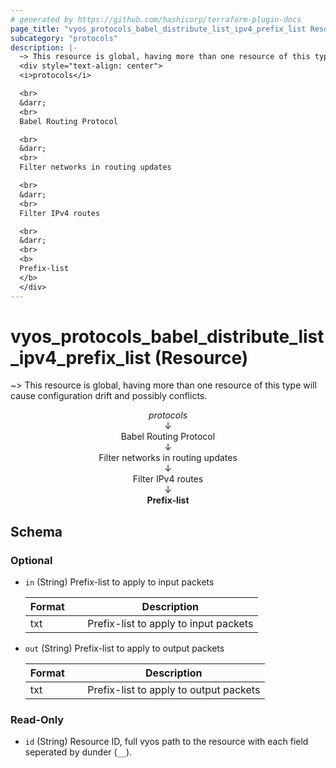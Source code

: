 ```yaml
---
# generated by https://github.com/hashicorp/terraform-plugin-docs
page_title: "vyos_protocols_babel_distribute_list_ipv4_prefix_list Resource - vyos"
subcategory: "protocols"
description: |-
  ~> This resource is global, having more than one resource of this type will cause configuration drift and possibly conflicts.
  <div style="text-align: center">
  <i>protocols</i>

  <br>
  &darr;
  <br>
  Babel Routing Protocol

  <br>
  &darr;
  <br>
  Filter networks in routing updates

  <br>
  &darr;
  <br>
  Filter IPv4 routes

  <br>
  &darr;
  <br>
  <b>
  Prefix-list
  </b>
  </div>
---
```


# vyos_protocols_babel_distribute_list_ipv4_prefix_list (Resource)

~> This resource is global, having more than one resource of this type will cause configuration drift and possibly conflicts.

<div style="text-align: center">
<i>protocols</i>

<br>
&darr;
<br>
Babel Routing Protocol

<br>
&darr;
<br>
Filter networks in routing updates

<br>
&darr;
<br>
Filter IPv4 routes

<br>
&darr;
<br>
<b>
Prefix-list
</b>
</div>



<!-- schema generated by tfplugindocs -->
## Schema

### Optional

- `in` (String) Prefix-list to apply to input packets

    |  Format &emsp; | Description  |
    |----------|---------------|
    |  txt  &emsp; |  Prefix-list to apply to input packets  |
- `out` (String) Prefix-list to apply to output packets

    |  Format &emsp; | Description  |
    |----------|---------------|
    |  txt  &emsp; |  Prefix-list to apply to output packets  |

### Read-Only

- `id` (String) Resource ID, full vyos path to the resource with each field seperated by dunder (`__`).
